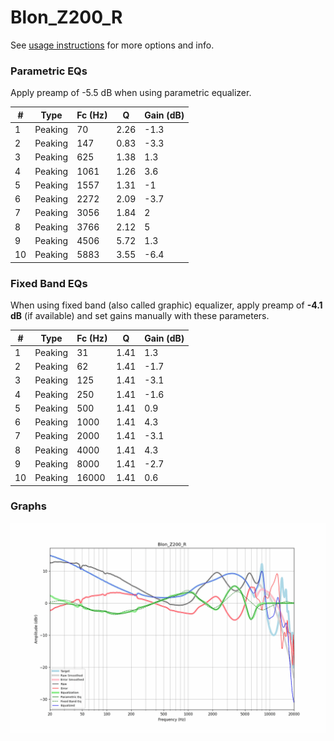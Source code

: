 # Blon_Z200_R
See [usage instructions](https://github.com/jaakkopasanen/AutoEq#usage) for more options and info.

### Parametric EQs
Apply preamp of -5.5 dB when using parametric equalizer.

|   # | Type    |   Fc (Hz) |    Q |   Gain (dB) |
|-----|---------|-----------|------|-------------|
|   1 | Peaking |        70 | 2.26 |        -1.3 |
|   2 | Peaking |       147 | 0.83 |        -3.3 |
|   3 | Peaking |       625 | 1.38 |         1.3 |
|   4 | Peaking |      1061 | 1.26 |         3.6 |
|   5 | Peaking |      1557 | 1.31 |        -1   |
|   6 | Peaking |      2272 | 2.09 |        -3.7 |
|   7 | Peaking |      3056 | 1.84 |         2   |
|   8 | Peaking |      3766 | 2.12 |         5   |
|   9 | Peaking |      4506 | 5.72 |         1.3 |
|  10 | Peaking |      5883 | 3.55 |        -6.4 |

### Fixed Band EQs
When using fixed band (also called graphic) equalizer, apply preamp of **-4.1 dB** (if available) and set gains manually with these parameters.

|   # | Type    |   Fc (Hz) |    Q |   Gain (dB) |
|-----|---------|-----------|------|-------------|
|   1 | Peaking |        31 | 1.41 |         1.3 |
|   2 | Peaking |        62 | 1.41 |        -1.7 |
|   3 | Peaking |       125 | 1.41 |        -3.1 |
|   4 | Peaking |       250 | 1.41 |        -1.6 |
|   5 | Peaking |       500 | 1.41 |         0.9 |
|   6 | Peaking |      1000 | 1.41 |         4.3 |
|   7 | Peaking |      2000 | 1.41 |        -3.1 |
|   8 | Peaking |      4000 | 1.41 |         4.3 |
|   9 | Peaking |      8000 | 1.41 |        -2.7 |
|  10 | Peaking |     16000 | 1.41 |         0.6 |

### Graphs
![](./Blon_Z200_R.png)
